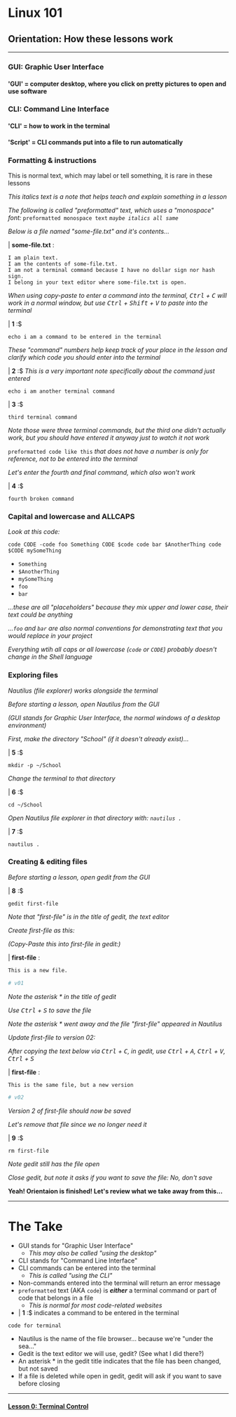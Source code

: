 # Linux 101
## Orientation: How these lessons work

___

### GUI: Graphic User Interface

#### 'GUI' = computer desktop, where you click on pretty pictures to open and use software

### CLI: Command Line Interface

#### 'CLI' = how to work in the terminal

#### 'Script' = CLI commands put into a file to run automatically

### Formatting & instructions

This is normal text, which may label or tell something, it is rare in these lessons

*This italics text is a note that helps teach and explain something in a lesson*

*The following is called "preformatted" text, which uses a "monospace" font:* `preformatted monospace text` *`maybe italics all same`*

*Below is a file named "some-file.txt" and it's contents...*

| **some-file.txt** :

```
I am plain text.
I am the contents of some-file.txt.
I am not a terminal command because I have no dollar sign nor hash sign.
I belong in your text editor where some-file.txt is open.
```

*When using copy-paste to enter a command into the terminal, <kbd>Ctrl</kbd> + <kbd>C</kbd> will work in a normal window, but use <kbd>Ctrl</kbd> + <kbd>Shift</kbd> + <kbd>V</kbd> to paste into the terminal*

| **1** :$

```console
echo i am a command to be entered in the terminal
```

*These "command" numbers help keep track of your place in the lesson and clarify which code you should enter into the terminal*

| **2** :$ *This is a very important note specifically about the command just entered*

```console
echo i am another terminal command
```

| **3** :$

```console
third terminal command
```

*Note those were three terminal commands, but the third one didn't actually work, but you should have entered it anyway just to watch it not work*

`preformatted code like this` *that does not have a number is only for reference, not to be entered into the terminal*

*Let's enter the fourth and final command, which also won't work*

| **4** :$

```console
fourth broken command
```

### Capital and lowercase and ALLCAPS

*Look at this code:*

`code CODE -code foo Something CODE $code code bar $AnotherThing code $CODE mySomeThing`

- `Something`
- `$AnotherThing`
- `mySomeThing`
- `foo`
- `bar`

*...these are all "placeholders" because they mix upper and lower case, their text could be anything*

*...`foo` and `bar` are also normal conventions for demonstrating text that you would replace in your project*

*Everything wtih all caps or all lowercase (`code` or `CODE`) probably doesn't change in the Shell language*

### Exploring files

*Nautilus (file explorer) works alongside the terminal*

*Before starting a lesson, open Nautilus from the GUI*

*(GUI stands for Graphic User Interface, the normal windows of a desktop environment)*

*First, make the directory "School" (if it doesn't already exist)...*

| **5** :$

```console
mkdir -p ~/School
```

*Change the terminal to that directory*

| **6** :$

```console
cd ~/School
```

*Open Nautilus file explorer in that directory with: `nautilus .`*

| **7** :$

```console
nautilus .
```

### Creating & editing files

*Before starting a lesson, open gedit from the GUI*

| **8** :$

```console
gedit first-file
```

*Note that "first-file" is in the title of gedit, the text editor*

*Create first-file as this:*

*(Copy-Paste this into first-file in gedit:)*

| **first-file** :

```sh
This is a new file.

# v01
```

*Note the asterisk * in the title of gedit*

*Use <kbd>Ctrl</kbd> + <kbd>S</kbd> to save the file*

*Note the asterisk * went away and the file "first-file" appeared in Nautilus*

*Update first-file to version 02:*

*After copying the text below via <kbd>Ctrl</kbd> + <kbd>C</kbd>, in gedit, use <kbd>Ctrl</kbd> + <kbd>A</kbd>, <kbd>Ctrl</kbd> + <kbd>V</kbd>, <kbd>Ctrl</kbd> + <kbd>S</kbd>*

| **first-file** :

```sh
This is the same file, but a new version

# v02
```

*Version 2 of first-file should now be saved*

*Let's remove that file since we no longer need it*

| **9** :$

```console
rm first-file
```

*Note gedit still has the file open*

*Close gedit, but note it asks if you want to save the file: No, don't save*


**Yeah! Orientaion is finished! Let's review what we take away from this...**

___

# The Take

- GUI stands for "Graphic User Interface"
  - *This may also be called "using the desktop"*
- CLI stands for "Command Line Interface"
- CLI commands can be entered into the terminal
  - *This is called "using the CLI"*
- Non-commands entered into the terminal will return an error message
- `preformatted` text (AKA `code`) is ***either*** a terminal command or part of code that belongs in a file
  - *This is normal for most code-related websites*
- | **1** :$ indicates a command to be entered in the terminal

```console
code for terminal
```
- Nautilus is the name of the file browser... because we're "under the sea..."
- Gedit is the text editor we will use, gedit? (See what I did there?)
- An asterisk * in the gedit title indicates that the file has been changed, but not saved
- If a file is deleted while open in gedit, gedit will ask if you want to save before closing

___
#### [Lesson 0: Terminal Control](https://github.com/inkVerb/vip/blob/master/101/Lesson-00.md)
